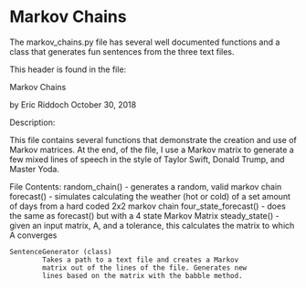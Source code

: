 # Markov Chains

The markov_chains.py file has several well 
documented functions and a class that generates 
fun sentences from the three text files.






This header is found in the file:

Markov Chains

by Eric Riddoch
October 30, 2018

Description:

This file contains several functions that demonstrate
the creation and use of Markov matrices. At the end, of the file,
I use a Markov matrix to generate a few mixed lines of speech
in the style of Taylor Swift, Donald Trump, and Master Yoda.

File Contents:
    random_chain() - generates a random, valid markov chain
    forecast() - simulates calculating the weather (hot or cold) of
                    a set amount of days from a hard coded 2x2 markov chain
    four_state_forecast() - does the same as forecast() but with a 
                            4 state Markov Matrix
    steady_state() - given an input matrix, A, and a tolerance, this calculates
                        the matrix to which A converges
    
    SentenceGenerator (class) 
            Takes a path to a text file and creates a Markov
            matrix out of the lines of the file. Generates new
            lines based on the matrix with the babble method.

